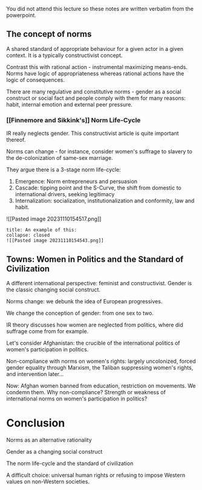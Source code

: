 You did not attend this lecture so these notes are written verbatim from the powerpoint.

## The concept of norms

A shared standard of appropriate behaviour for a given actor in a given context. It is a typically constructivist concept.

Contrast this with rational action - instrumental maximizing means-ends. Norms have logic of appropriateness whereas rational actions have the logic of consequences.

There are many regulative and constitutive norms - gender as a social construct or social fact and people comply with them for many reasons: habit, internal emotion and external peer pressure.

### [[Finnemore and Sikkink's]] Norm Life-Cycle

IR really neglects gender. This constructivist article is quite important thereof.

Norms can change - for instance, consider women's suffrage to slavery to the de-colonization of same-sex marriage.

They argue there is a 3-stage norm life-cycle:
1. Emergence: Norm entrepreneurs and persuasion
2. Cascade: tipping point and the S-Curve, the shift from domestic to international drivers, seeking legitimacy
3. Internalization: socialization, institutionalization and conformity, law and habit.

![[Pasted image 20231110154517.png]]

```ad-example
title: An example of this:
collapse: closed
![[Pasted image 20231110154543.png]]
```

## Towns: Women in Politics and the Standard of Civilization

A different international perspective: feminist and constructivist. Gender is the classic changing social construct.

Norms change: we debunk the idea of European progressives.

We change the conception of gender: from one sex to two.

IR theory discusses how women are neglected from politics, where did suffrage come from for example.

Let's consider Afghanistan: the crucible of the international politics of women's participation in politics.

Non-compliance with norms on women's rights: largely uncolonized, forced gender equality through Marxism, the Taliban suppressing women's rights, and intervention later...

Now: Afghan women banned from education, restriction on movements. We condemn them. Why non-compliance? Strength or weakness of international norms on women's participation in politics?

# Conclusion

Norms as an alternative rationality

Gender as a changing social construct

The norm life-cycle and the standard of civilization

A difficult choice: universal human rights or refusing to impose Western values on non-Western societies.